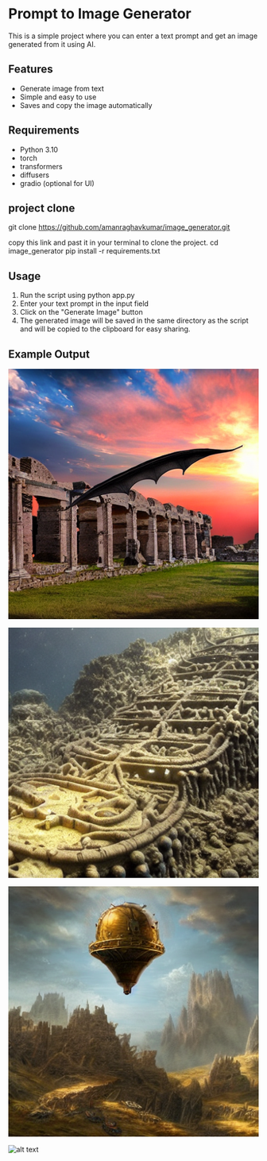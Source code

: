 # Prompt to Image Generator

This is a simple project where you can enter a text prompt and get an image generated from it using AI.

## Features

- Generate image from text
- Simple and easy to use
- Saves and copy the image automatically

## Requirements

- Python 3.10
- torch
- transformers
- diffusers
- gradio (optional for UI)


## project clone 

git clone https://github.com/amanraghavkumar/image_generator.git

copy this link and past it in your terminal to clone the project.
cd image_generator
pip install -r requirements.txt
## Usage
1. Run the script using python app.py
2. Enter your text prompt in the input field
3. Click on the "Generate Image" button
4. The generated image will be saved in the same directory as the script and will be copied to
the clipboard for easy sharing.




## Example Output

![alt text](picture/generated_im.png)

![alt text](picture/generated_ima.png)

![alt text](picture/generated_imag.png)

![alt text](generated_image.png)